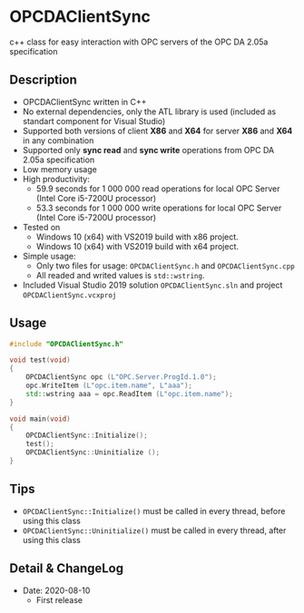 # OPCDAClientSync
c++ class for easy interaction with OPC servers of the OPC DA 2.05a specification

## Description
* OPCDAClientSync written in C++
* No external dependencies, only the ATL library is used (included as standart component for Visual Studio)
* Supported both versions of client **X86** and **X64** for server **X86** and **X64** in any combination
* Supported only **sync read** and **sync write** operations from OPC DA 2.05a specification
* Low memory usage
* High productivity:
	* 59.9 seconds for 1 000 000 read operations for local OPC Server (Intel Core i5-7200U processor)
	* 53.3 seconds for 1 000 000 write operations for local OPC Server (Intel Core i5-7200U processor)
* Tested on 
	* Windows 10 (x64) with VS2019 build with x86 project.
	* Windows 10 (x64) with VS2019 build with x64 project.
* Simple usage:
	* Only two files for usage: `OPCDAClientSync.h` and `OPCDAClientSync.cpp`
	* All readed and writed values is `std::wstring`.
* Included Visual Studio 2019 solution `OPCDAClientSync.sln` and project `OPCDAClientSync.vcxproj`
	
## Usage
```cpp
#include "OPCDAClientSync.h"

void test(void)
{
	OPCDAClientSync opc (L"OPC.Server.ProgId.1.0");
	opc.WriteItem (L"opc.item.name", L"aaa");
	std::wstring aaa = opc.ReadItem (L"opc.item.name");
}

void main(void)
{
	OPCDAClientSync::Initialize();
	test();
	OPCDAClientSync::Uninitialize ();
}
```
## Tips
* `OPCDAClientSync::Initialize()` must be called in every thread, before using this class
* `OPCDAClientSync::Uninitialize()` must be called in every thread, after using this class

## Detail & ChangeLog
* Date: 2020-08-10
	* First release

